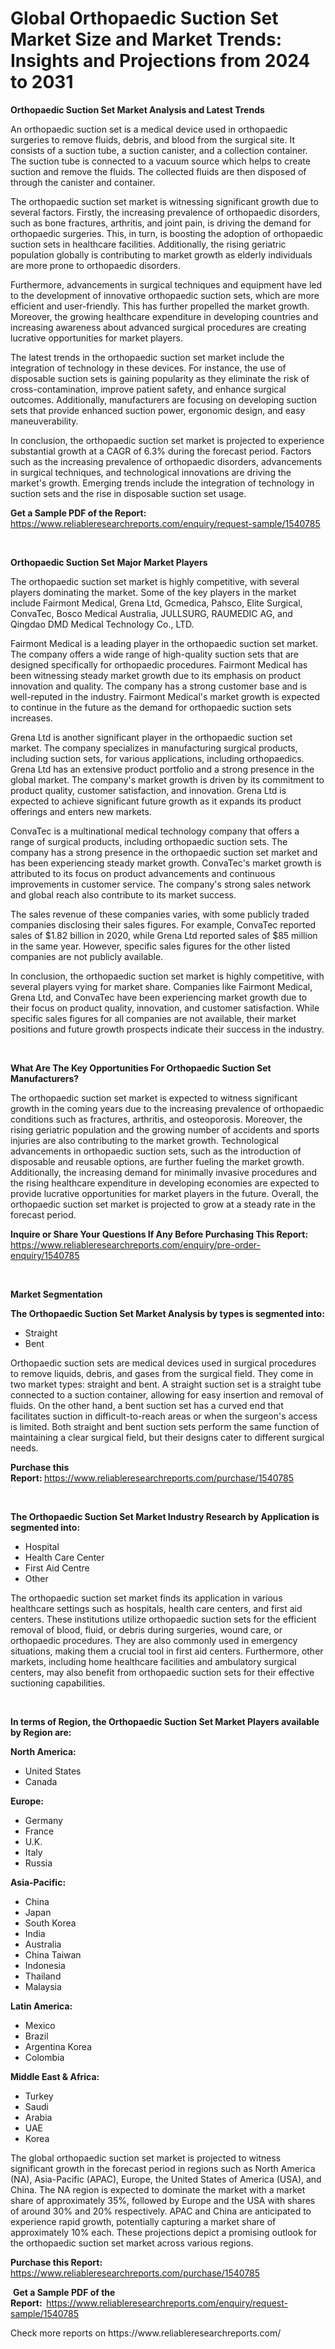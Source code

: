 <p><h1>Global Orthopaedic Suction Set Market Size and Market Trends: Insights and Projections from 2024 to 2031</h1></p><p><strong>Orthopaedic Suction Set Market Analysis and Latest Trends</strong></p>
<p><p>An orthopaedic suction set is a medical device used in orthopaedic surgeries to remove fluids, debris, and blood from the surgical site. It consists of a suction tube, a suction canister, and a collection container. The suction tube is connected to a vacuum source which helps to create suction and remove the fluids. The collected fluids are then disposed of through the canister and container.</p><p>The orthopaedic suction set market is witnessing significant growth due to several factors. Firstly, the increasing prevalence of orthopaedic disorders, such as bone fractures, arthritis, and joint pain, is driving the demand for orthopaedic surgeries. This, in turn, is boosting the adoption of orthopaedic suction sets in healthcare facilities. Additionally, the rising geriatric population globally is contributing to market growth as elderly individuals are more prone to orthopaedic disorders.</p><p>Furthermore, advancements in surgical techniques and equipment have led to the development of innovative orthopaedic suction sets, which are more efficient and user-friendly. This has further propelled the market growth. Moreover, the growing healthcare expenditure in developing countries and increasing awareness about advanced surgical procedures are creating lucrative opportunities for market players.</p><p>The latest trends in the orthopaedic suction set market include the integration of technology in these devices. For instance, the use of disposable suction sets is gaining popularity as they eliminate the risk of cross-contamination, improve patient safety, and enhance surgical outcomes. Additionally, manufacturers are focusing on developing suction sets that provide enhanced suction power, ergonomic design, and easy maneuverability.</p><p>In conclusion, the orthopaedic suction set market is projected to experience substantial growth at a CAGR of 6.3% during the forecast period. Factors such as the increasing prevalence of orthopaedic disorders, advancements in surgical techniques, and technological innovations are driving the market's growth. Emerging trends include the integration of technology in suction sets and the rise in disposable suction set usage.</p></p>
<p><strong>Get a Sample PDF of the Report:&nbsp;</strong> <a href="https://www.reliableresearchreports.com/enquiry/request-sample/1540785">https://www.reliableresearchreports.com/enquiry/request-sample/1540785</a></p>
<p>&nbsp;</p>
<p><strong>Orthopaedic Suction Set Major Market Players</strong></p>
<p><p>The orthopaedic suction set market is highly competitive, with several players dominating the market. Some of the key players in the market include Fairmont Medical, Grena Ltd, Gcmedica, Pahsco, Elite Surgical, ConvaTec, Bosco Medical Australia, JULLSURG, RAUMEDIC AG, and Qingdao DMD Medical Technology Co., LTD.</p><p>Fairmont Medical is a leading player in the orthopaedic suction set market. The company offers a wide range of high-quality suction sets that are designed specifically for orthopaedic procedures. Fairmont Medical has been witnessing steady market growth due to its emphasis on product innovation and quality. The company has a strong customer base and is well-reputed in the industry. Fairmont Medical's market growth is expected to continue in the future as the demand for orthopaedic suction sets increases.</p><p>Grena Ltd is another significant player in the orthopaedic suction set market. The company specializes in manufacturing surgical products, including suction sets, for various applications, including orthopaedics. Grena Ltd has an extensive product portfolio and a strong presence in the global market. The company's market growth is driven by its commitment to product quality, customer satisfaction, and innovation. Grena Ltd is expected to achieve significant future growth as it expands its product offerings and enters new markets.</p><p>ConvaTec is a multinational medical technology company that offers a range of surgical products, including orthopaedic suction sets. The company has a strong presence in the orthopaedic suction set market and has been experiencing steady market growth. ConvaTec's market growth is attributed to its focus on product advancements and continuous improvements in customer service. The company's strong sales network and global reach also contribute to its market success.</p><p>The sales revenue of these companies varies, with some publicly traded companies disclosing their sales figures. For example, ConvaTec reported sales of $1.82 billion in 2020, while Grena Ltd reported sales of $85 million in the same year. However, specific sales figures for the other listed companies are not publicly available.</p><p>In conclusion, the orthopaedic suction set market is highly competitive, with several players vying for market share. Companies like Fairmont Medical, Grena Ltd, and ConvaTec have been experiencing market growth due to their focus on product quality, innovation, and customer satisfaction. While specific sales figures for all companies are not available, their market positions and future growth prospects indicate their success in the industry.</p></p>
<p>&nbsp;</p>
<p><strong>What Are The Key Opportunities For Orthopaedic Suction Set Manufacturers?</strong></p>
<p><p>The orthopaedic suction set market is expected to witness significant growth in the coming years due to the increasing prevalence of orthopaedic conditions such as fractures, arthritis, and osteoporosis. Moreover, the rising geriatric population and the growing number of accidents and sports injuries are also contributing to the market growth. Technological advancements in orthopaedic suction sets, such as the introduction of disposable and reusable options, are further fueling the market growth. Additionally, the increasing demand for minimally invasive procedures and the rising healthcare expenditure in developing economies are expected to provide lucrative opportunities for market players in the future. Overall, the orthopaedic suction set market is projected to grow at a steady rate in the forecast period.</p></p>
<p><strong>Inquire or Share Your Questions If Any Before Purchasing This Report:</strong> <a href="https://www.reliableresearchreports.com/enquiry/pre-order-enquiry/1540785">https://www.reliableresearchreports.com/enquiry/pre-order-enquiry/1540785</a></p>
<p>&nbsp;</p>
<p><strong>Market Segmentation</strong></p>
<p><strong>The Orthopaedic Suction Set Market Analysis by types is segmented into:</strong></p>
<p><ul><li>Straight</li><li>Bent</li></ul></p>
<p><p>Orthopaedic suction sets are medical devices used in surgical procedures to remove liquids, debris, and gases from the surgical field. They come in two market types: straight and bent. A straight suction set is a straight tube connected to a suction container, allowing for easy insertion and removal of fluids. On the other hand, a bent suction set has a curved end that facilitates suction in difficult-to-reach areas or when the surgeon's access is limited. Both straight and bent suction sets perform the same function of maintaining a clear surgical field, but their designs cater to different surgical needs.</p></p>
<p><strong>Purchase this Report:&nbsp;</strong><a href="https://www.reliableresearchreports.com/purchase/1540785">https://www.reliableresearchreports.com/purchase/1540785</a></p>
<p>&nbsp;</p>
<p><strong>The Orthopaedic Suction Set Market Industry Research by Application is segmented into:</strong></p>
<p><ul><li>Hospital</li><li>Health Care Center</li><li>First Aid Centre</li><li>Other</li></ul></p>
<p><p>The orthopaedic suction set market finds its application in various healthcare settings such as hospitals, health care centers, and first aid centers. These institutions utilize orthopaedic suction sets for the efficient removal of blood, fluid, or debris during surgeries, wound care, or orthopaedic procedures. They are also commonly used in emergency situations, making them a crucial tool in first aid centers. Furthermore, other markets, including home healthcare facilities and ambulatory surgical centers, may also benefit from orthopaedic suction sets for their effective suctioning capabilities.</p></p>
<p>&nbsp;</p>
<p><strong>In terms of Region, the Orthopaedic Suction Set Market Players available by Region are:</strong></p>
<p>
    <p> <strong> North America: </strong>
        <ul>
            <li>United States</li>
            <li>Canada</li>
        </ul>
        </p> 
    <p> <strong> Europe: </strong>
        <ul>
            <li>Germany</li>
            <li>France</li>
            <li>U.K.</li>
            <li>Italy</li>
            <li>Russia</li>
        </ul>
        </p> 
    <p> <strong> Asia-Pacific: </strong>
        <ul>
            <li>China</li>
            <li>Japan</li>
            <li>South Korea</li>
            <li>India</li>
            <li>Australia</li>
            <li>China Taiwan</li>
            <li>Indonesia</li>
            <li>Thailand</li>
            <li>Malaysia</li>
        </ul>
        </p> 
    <p> <strong> Latin America: </strong>
        <ul>
            <li>Mexico</li>
            <li>Brazil</li>
            <li>Argentina Korea</li>
            <li>Colombia</li>
        </ul>
        </p> 
    <p> <strong> Middle East & Africa: </strong>
        <ul>
            <li>Turkey</li>
            <li>Saudi</li>
            <li>Arabia</li>
            <li>UAE</li>
            <li>Korea</li>
        </ul>
    </p>
    </p>
<p><p>The global orthopaedic suction set market is projected to witness significant growth in the forecast period in regions such as North America (NA), Asia-Pacific (APAC), Europe, the United States of America (USA), and China. The NA region is expected to dominate the market with a market share of approximately 35%, followed by Europe and the USA with shares of around 30% and 20% respectively. APAC and China are anticipated to experience rapid growth, potentially capturing a market share of approximately 10% each. These projections depict a promising outlook for the orthopaedic suction set market across various regions.</p></p>
<p><strong>Purchase this Report: </strong><a href="https://www.reliableresearchreports.com/purchase/1540785">https://www.reliableresearchreports.com/purchase/1540785</a></p>
<p>&nbsp;<strong>Get a Sample PDF of the Report:&nbsp;&nbsp;</strong><a href="https://www.reliableresearchreports.com/enquiry/request-sample/1540785">https://www.reliableresearchreports.com/enquiry/request-sample/1540785</a></p>
<p><strong></strong></p>
<p>Check more reports on https://www.reliableresearchreports.com/</p>